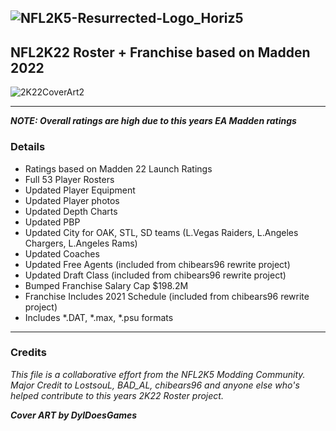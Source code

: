 ## ![NFL2K5-Resurrected-Logo_Horiz5](https://user-images.githubusercontent.com/69597675/125652934-6b21a6c3-e700-4709-8e10-01deb62d37f7.png)

## NFL2K22 Roster + Franchise based on Madden 2022
![2K22CoverArt2](https://user-images.githubusercontent.com/69597675/127912196-b71bd1a0-fb49-4ee8-b3f3-f77056ed98e9.png)
______

***NOTE: Overall ratings are high due to this years EA Madden ratings***
### Details
  * Ratings based on Madden 22 Launch Ratings
  * Full 53 Player Rosters
  * Updated Player Equipment
  * Updated Player photos
  * Updated Depth Charts
  * Updated PBP
  * Updated City for OAK, STL, SD teams (L.Vegas Raiders, L.Angeles Chargers, L.Angeles Rams)
  * Updated Coaches
  * Updated Free Agents (included from chibears96 rewrite project)
  * Updated Draft Class (included from chibears96 rewrite project)
  * Bumped Franchise Salary Cap $198.2M
  * Franchise Includes 2021 Schedule (included from chibears96 rewrite project)
  * Includes *.DAT, *.max, *.psu formats
_____

### Credits
*This file is a collaborative effort from the NFL2K5 Modding Community. Major Credit to LostsouL, BAD_AL, chibears96 and anyone else who's helped contribute to this years 2K22 Roster project.*

***Cover ART by DylDoesGames***
